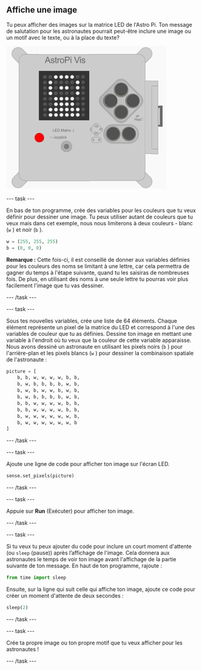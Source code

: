 ## Affiche une image

Tu peux afficher des images sur la matrice LED de l'Astro Pi. Ton message de salutation pour les astronautes pourrait peut-être inclure une image ou un motif avec le texte, ou à la place du texte?

![Astronaute](images/astronaut-pic.png)

--- task ---

En bas de ton programme, crée des variables pour les couleurs que tu veux définir pour dessiner une image. Tu peux utiliser autant de couleurs que tu veux mais dans cet exemple, nous nous limiterons à deux couleurs - blanc (`w` ) et noir (`b` ).

```python
w = (255, 255, 255)
b = (0, 0, 0)
```

**Remarque :** Cette fois-ci, il est conseillé de donner aux variables définies pour les couleurs des noms se limitant à une lettre, car cela permettra de gagner du temps à l'étape suivante, quand tu les saisiras de nombreuses fois. De plus, en utilisant des noms à une seule lettre tu pourras voir plus facilement l'image que tu vas dessiner.

--- /task ---

--- task ---

Sous tes nouvelles variables, crée une liste de 64 éléments. Chaque élément représente un pixel de la matrice du LED et correspond à l'une des variables de couleur que tu as définies. Dessine ton image en mettant une variable à l'endroit où tu veux que la couleur de cette variable apparaisse. Nous avons dessiné un astronaute en utilisant les pixels noirs (`b` ) pour l'arrière-plan et les pixels blancs (`w` ) pour dessiner la combinaison spatiale de l'astronaute :

```python
picture = [
    b, b, w, w, w, w, b, b,
    b, w, b, b, b, b, w, b,
    b, w, b, w, w, b, w, b,
    b, w, b, b, b, b, w, b,
    b, b, w, w, w, w, b, b,
    b, b, w, w, w, w, b, b,
    b, w, w, w, w, w, w, b,
    b, w, w, w, w, w, w, b
]
```

--- /task ---

--- task ---

Ajoute une ligne de code pour afficher ton image sur l'écran LED.

```python
sense.set_pixels(picture)
```

--- /task ---

--- task ---

Appuie sur **Run** (Exécuter) pour afficher ton image.

--- /task ---

--- task ---

Si tu veux tu peux ajouter du code pour inclure un court moment d'attente (ou `sleep` (pause)) après l’affichage de l'image. Cela donnera aux astronautes le temps de voir ton image avant l'affichage de la partie suivante de ton message. En haut de ton programme, rajoute :

```python
from time import sleep
```

Ensuite, sur la ligne qui suit celle qui affiche ton image, ajoute ce code pour créer un moment d'attente de deux secondes :

```python
sleep(2)
```

--- /task ---

--- task ---

Crée ta propre image ou ton propre motif que tu veux afficher pour les astronautes !

--- /task ---